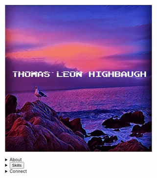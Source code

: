 <div width="100%">
<img
  src="https://raw.githubusercontent.com/Thomashighbaugh/Thomashighbaugh/master/header.gif"
  align="center"
  height="60%"
/>
</div>
<br/>

<!--##############################################################################################################################################################-->
<!--##############################################################################################################################################################-->
<!--##############################################################################################################################################################-->
<!--##############################################################################################################################################################-->
<!--##############################################################################################################################################################-->
<!--##############################################################################################################################################################-->
<details>
  <summary>About</summary>
  <table width="45%">
    <tr>
      <td align="center" valign="center">
        <h3>Web Developer</h3>
        <p>
          I work with lots of different technologies to make stylish web
          interfaces that are functional and run on clean code that conforms to
          best standards and modern practices. Having built a solid foundational
          understanding of HTML, CSS & JS I currently work mostly with React and
          lately have been really enjoying using Tailwind.css for design
          purposes.
        </p>
      </td>
      <td align="center" valign="center">
        <h3>Linux Professional</h3>
        <p>
          My journey began with a passion for Linux I developed after first
          stumbling into the Linux scene. Five years later, I run it on all of
          my machines, from Pis to my rack mounted home lab environment I have
          cobbled together over the years that hosts docker containers replacing
          the need for most external cloud servers. Currently working on a
          certification from the Linux Foundation.
        </p>
      </td>
      <td align="center" valign="center">
        <h3>Digital Artist</h3>
        <p>
          I discovered a latent artistic talent while learning CSS that has
          grown from there into an entire aspect of my skills. As I use Linux, I
          can not reliably work with Adobe products, so I have instead learned
          to do the same things with the more fickle free and open source
          alternatives like GIMP and Inkscape.
        </p>
      </td>
    </tr>
  </table>
</details>
<!--##############################################################################################################################################################-->
<!--##############################################################################################################################################################-->
<!--##############################################################################################################################################################-->
<!--##############################################################################################################################################################-->
<!--##############################################################################################################################################################-->
<!--##############################################################################################################################################################-->
<details>
  <summary><button>Skills</button></summary>
  <table width="45%">
    <tr>
      <td valign="top">
        <div align="center">
          <img
            style="margin: 10px"
            src="https://raw.githubusercontent.com/devicons/devicon/master/icons/react/react-original-wordmark.svg"
            alt="React"
            height="50"
          />
          <img
            style="margin: 10px"
            src="https://raw.githubusercontent.com/devicons/devicon/master/icons/bootstrap/bootstrap-plain-wordmark.svg"
            alt="Bootstrap"
            height="50"
          />
          <img
            style="margin: 10px"
            src="https://raw.githubusercontent.com/devicons/devicon/master/icons/css3/css3-original-wordmark.svg"
            alt="CSS3"
            height="50"
          />
          <img
            style="margin: 10px"
            src="https://raw.githubusercontent.com/devicons/devicon/master/icons/html5/html5-original-wordmark.svg"
            alt="HTML5"
            height="50"
          />
          <img
            style="margin: 10px"
            src="https://raw.githubusercontent.com/devicons/devicon/master/icons/electron/electron-original.svg"
            alt="Electron"
            height="50"
          />
          <img
            style="margin: 10px"
            src="https://raw.githubusercontent.com/devicons/devicon/master/icons/javascript/javascript-original.svg"
            alt="JavaScript"
            height="50"
          />
          <img
            style="margin: 10px"
            src="https://raw.githubusercontent.com/devicons/devicon/master/icons/typescript/typescript-original.svg"
            alt="TypeScript"
            height="50"
          />
          <img
            style="margin: 10px"
            src="https://raw.githubusercontent.com/devicons/devicon/master/icons/vuejs/vuejs-original-wordmark.svg"
            alt="Vue.js"
            height="50"
          />
          <img
            style="margin: 10px"
            src="https://www.vectorlogo.zone/logos/graphql/graphql-icon.svg"
            alt="GraphQL"
            height="50"
          />
          <img
            style="margin: 10px"
            src="https://4.bp.blogspot.com/-LiJZ5I8E7K8/XIe_GeI5glI/AAAAAAAAIuw/4Awu8j8r0P8TKBXzyxyslHEfplOlK9-6QCK4BGAYYCw/s640/icon%2Bfigma%2Bvector.png"
            alt="Figma"
            height="50"
          />
          <img
            style="margin: 10px"
            src="https://res.cloudinary.com/practicaldev/image/fetch/s--jxCO1Unz--/c_imagga_scale,f_auto,fl_progressive,h_420,q_auto,w_1000/https://dev-to-uploads.s3.amazonaws.com/i/5akxd33sklo5ghfj8yj6.png"
            alt="Gatsby"
            height="50"
          />
          <img
            style="margin: 10px"
            src="https://raw.githubusercontent.com/devicons/devicon/master/icons/gulp/gulp-plain.svg"
            alt="gulp.js"
            height="50"
          />
          <img
            style="margin: 10px"
            src="https://raw.githubusercontent.com/devicons/devicon/master/icons/webpack/webpack-original.svg"
            alt="Webpack"
            height="50"
          />
        </div>
      </td>
      <td valign="top">
        <div align="center">
          <img
            style="margin: 10px"
            src="https://raw.githubusercontent.com/devicons/devicon/master/icons/cplusplus/cplusplus-original.svg"
            alt="C++"
            height="50"
          />
          <img
            style="margin: 10px"
            src="https://raw.githubusercontent.com/devicons/devicon/master/icons/javascript/javascript-original.svg"
            alt="JavaScript"
            height="50"
          />
          <img
            style="margin: 10px"
            src="https://raw.githubusercontent.com/devicons/devicon/master/icons/typescript/typescript-original.svg"
            alt="TypeScript"
            height="50"
          />
          <img
            style="margin: 10px"
            src="https://raw.githubusercontent.com/devicons/devicon/master/icons/php/php-original.svg"
            alt="PHP"
            height="50"
          />
          <img
            style="margin: 10px"
            src="https://raw.githubusercontent.com/devicons/devicon/master/icons/mongodb/mongodb-original-wordmark.svg"
            alt="MongoDB"
            height="50"
          />
          <img
            style="margin: 10px"
            src="https://raw.githubusercontent.com/devicons/devicon/master/icons/nodejs/nodejs-original-wordmark.svg"
            alt="Node.js"
            height="50"
          />
          <img
            style="margin: 10px"
            src="https://raw.githubusercontent.com/devicons/devicon/master/icons/python/python-original.svg"
            alt="Python"
            height="50"
          />
          <img
            style="margin: 10px"
            src="https://raw.githubusercontent.com/devicons/devicon/master/icons/express/express-original-wordmark.svg"
            alt="Express.js"
            height="50"
          />
          <img
            style="margin: 10px"
            src="https://raw.githubusercontent.com/devicons/devicon/master/icons/redux/redux-original.svg"
            alt="Redux"
            height="50"
          />
          <img
            style="margin: 10px"
            src="https://raw.githubusercontent.com/devicons/devicon/master/icons/mysql/mysql-original-wordmark.svg"
            alt="MySQL"
            height="50"
          />
          <img
            style="margin: 10px"
            src="https://raw.githubusercontent.com/devicons/devicon/master/icons/redis/redis-original-wordmark.svg"
            alt="Redis"
            height="50"
          />
        </div>
      </td>
      <td valign="top" width="33%">
        <div align="center">
          <img
            style="margin: 10px"
            src="https://raw.githubusercontent.com/devicons/devicon/master/icons/amazonwebservices/amazonwebservices-original-wordmark.svg"
            alt="AWS"
            height="50"
          />
          <img
            style="margin: 10px"
            src="https://raw.githubusercontent.com/devicons/devicon/master/icons/docker/docker-original-wordmark.svg"
            alt="Docker"
            height="50"
          />
          <img
            style="margin: 10px"
            src="https://code.benco.io/icon-collection/azure-docs/ansible.svg"
            alt="Ansible"
            height="50"
          />
          <img
            style="margin: 10px"
            src="https://upload.wikimedia.org/wikipedia/commons/thumb/9/92/LaTeX_logo.svg/800px-LaTeX_logo.svg.png"
            alt="Latex"
            height="50"
          />
          <img
            style="margin: 10px"
            src="https://raw.githubusercontent.com/devicons/devicon/master/icons/linux/linux-original.svg"
            alt="Linux"
            height="50"
          />
          <img
            style="margin: 10px"
            src="https://elinux.org/images/thumb/c/cb/Raspberry_Pi_Logo.svg/475px-Raspberry_Pi_Logo.svg.png"
            alt="Raspberry Pi"
            height="50"
          />
          <img
            style="margin: 10px"
            src="https://mpng.subpng.com/20180808/ytw/kisspng-bash-shell-script-bourne-shell-scripting-language-create-and-delete-files-and-folders-in-bash-from-5b6ab0e6d589e2.2952756215337187588747.jpg"
            alt="Bash"
            height="50"
          />
          <img
            style="margin: 10px"
            src="https://raw.githubusercontent.com/devicons/devicon/master/icons/android/android-original-wordmark.svg"
            alt="Android"
            height="50"
          />
          <img
            style="margin: 10px"
            src="https://raw.githubusercontent.com/devicons/devicon/master/icons/rust/rust-plain.svg"
            alt="Rust"
            height="50"
          />
        </div>
      </td>
    </tr>
  </table>
</details>
<!--##############################################################################################################################################################-->
<!--##############################################################################################################################################################-->
<!--##############################################################################################################################################################-->
<!--##############################################################################################################################################################-->
<!--##############################################################################################################################################################-->
<!--##############################################################################################################################################################-->
<details>
  <summary>Connect</summary>
  <table width="45%">
    <tr>
      <th colspan="7">
        <font size="+3">
          I am happy to connect with anyone so interested about any projects I
          have done, any they would want to do with me or whatever else (if you
          dare). Just send me
          <a href="mailto:thighbaugh@zoho.com">an email</a> or use one of the
          icons below to find me on other platforms, no guarantees I check those
          though.</font
        >
      </th>
    </tr>
    <tr>
      <td align="center" valign="center">
        <a
          href="https://dev.to/thomashighbaugh"
          style="margin: 10px; padding: 10px"
          target="_blank"
        >
          <img
            src="https://raw.githubusercontent.com/Thomashighbaugh/Thomashighbaugh/master/icons/dev.svg?raw=true"
            alt="devto"
            height="84"
            width="84"
          />
        </a>
      </td>
      <td align="center" valign="center">
        <a
          href="https://linkedin.com/in/thomas-leon-highbaugh"
          style="margin: 10px; padding: 10px"
          target="_blank"
        >
          <img
            src="https://raw.githubusercontent.com/Thomashighbaugh/Thomashighbaugh/master/icons/linkedin.svg?raw=true"
            alt="linkedin"
            height="84"
            width="84"
          />
        </a>
      </td>
      <td align="center" valign="center">
        <a
          href="https://instagram.com/thomashighbaugh"
          style="margin: 10px; padding: 10px"
          target="_blank"
        >
          <img
            src="https://raw.githubusercontent.com/Thomashighbaugh/Thomashighbaugh/master/icons/instagram.svg?raw=true"
            alt="instagram"
            height="84"
            width="84"
          />
        </a>
      </td>
      <td align="center" valign="center">
        <a
          href="https://codepen.com/thomashighbaughthomasleonhighbaugh"
          style="margin: 10px; padding: 10px"
          target="_blank"
        >
          <img
            src="https://raw.githubusercontent.com/Thomashighbaugh/Thomashighbaugh/master/icons/codepen.svg?raw=true"
            alt="codepen"
            height="84"
            width="84"
          />
        </a>
      </td>
      <td align="center" valign="center">
        <a
          href="https://dribbble.com/thighbaugh"
          style="margin: 10px; padding: 10px"
          target="_blank"
        >
          <img
            src="https://raw.githubusercontent.com/Thomashighbaugh/Thomashighbaugh/master/icons/linkedin.svg?raw=true"
            alt="dribbble"
            height="84"
            width="84"
          />
        </a>
      </td>
      <td align="center" valign="center">
        <a
          href="https://www.reddit.com/user/ThomasLeonHighbaugh"
          style="margin: 10px; padding: 10px"
          target="_blank"
        >
          <img
            src="https://raw.githubusercontent.com/Thomashighbaugh/Thomashighbaugh/master/icons/reddit.svg?raw=true"
            alt="reddit"
            height="84"
            width="84"
          />
        </a>
      </td>
      <td align="center" valign="center">
        <a
          href="https://gitlab.com/Thomashighbaugh"
          style="margin: 10px; padding: 10px"
          target="_blank"
        >
          <img
            src="https://raw.githubusercontent.com/Thomashighbaugh/Thomashighbaugh/master/icons/gitlab.svg?raw=true"
            alt="gitlab"
            height="84"
            width="84"
          />
        </a>
      </td>
    </tr>
  </table>
</details>
